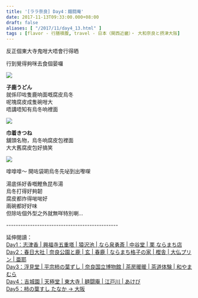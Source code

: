 ```yaml
---
title: '[ララ奈良] Day4：麺闘庵'
date: 2017-11-13T09:33:00.000+08:00
draft: false
aliases: [ "/2017/11/day4_13.html" ]
tags : [flavor - 行膳積腹, travel - 日本（関西近畿）・ 大和奈良と摂津大阪]
---
```


反正個東大寺鬼咁大唔會行得晒  

行到覺得夠咪去食個晏囉  

[![](https://c1.staticflickr.com/5/4573/38324453211_cfdd0f7f8e_z.jpg)](https://c1.staticflickr.com/5/4573/38324453211_cfdd0f7f8e_z.jpg)

**子鹿うどん**  
就係印咗隻鹿响面嘅腐皮烏冬  
呢塊腐皮成隻碗咁大  
唔講唔知有烏冬响裡面  

[![](https://c1.staticflickr.com/5/4344/36706998960_09d3e2d266_z.jpg)](https://c1.staticflickr.com/5/4344/36706998960_09d3e2d266_z.jpg)

**巾着きつね**  
舖頭名物，烏冬响腐皮包裡面  
大大舊腐皮包好搞笑  

[![](https://c1.staticflickr.com/5/4575/38324452761_939ab31a56_z.jpg)](https://c1.staticflickr.com/5/4575/38324452761_939ab31a56_z.jpg)

嗱嗱嗱～ 開咗袋啲烏冬先咇到出嚟㗎  
  
湯底係好香嘅鰹魚昆布湯  
烏冬打得好夠韌  
腐皮都炸得啱啱好  
兩碗都好好味  
但除咗個外型之外就無咩特別喇...  
  
\-----------------------------------------------  
  
延伸閱讀：  
[Day1：志津香 | 興福寺五重塔 | 猿沢池 | なら泉勇斎 | 中谷堂 | 栗 ならまち店](https://www.hidie.net/2017/09/day-1.html)  
[Day2：春日大社 | 奈良公園と鹿 | 玄 | 春鹿 | ならまち格子の家 | 樫舎 | 大仏プリン | 亜耶](https://www.hidie.net/2017/09/day-2.html)  
[Day3：浮見堂 | 平宗柿の葉ずし | 奈良国立博物館 | 茶房暖暖 | 茶道体験 | 和やまむら](https://www.hidie.net/2017/09/day-3.html)  
[Day4：吉城園 | 天極堂 | 東大寺 | 麺闘庵 | 江戸川 | あけび](https://www.hidie.net/2017/09/day-4.html)  
[Day5：柿の葉すし たなか → 大阪](https://www.hidie.net/2017/09/day1.html)